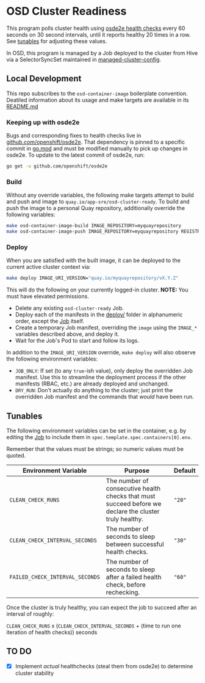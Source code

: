 # OSD Cluster Readiness

This program polls cluster health using [osde2e health checks](https://github.com/openshift/osde2e/blob/6c77e8b0df7238ce7d5ae199f1628bf36353eb16/pkg/common/cluster/clusterutil.go#L394)
every 60 seconds on 30 second intervals, until it reports healthy 20 times in a row. See [tunables](#tunables) for adjusting these values.

In OSD, this program is managed by a Job deployed to the cluster from Hive via a SelectorSyncSet maintained in [managed-cluster-config](https://github.com/openshift/managed-cluster-config/tree/master/deploy/osd-cluster-ready).

## Local Development

This repo subscribes to the `osd-container-image` boilerplate convention. Deatiled information about its usage and make targets are available in its [README.md](./boilerplate/openshift/osd-container-image/README.md)

### Keeping up with osde2e

Bugs and corresponding fixes to health checks live in [github.com/openshift/osde2e](https://github.com/openshift/osde2e). That dependency is pinned to a specific commit in [go.mod](go.mod) and must be modified manually to pick up changes in osde2e. To update to the latest commit of osde2e, run:

```bash
go get -u github.com/openshift/osde2e
```

### Build

Without any override variables, the following make targets attempt to build and push and image to `quay.io/app-sre/osd-cluster-ready`. To build and push the image to a personal Quay repository, additionally override the following variables:

```bash
make osd-container-image-build IMAGE_REPOSITORY=myquayrepository
make osd-container-image-push IMAGE_REPOSITORY=myquayrepository REGISTRY_USER=myquayuser REGISTRY_TOKEN=myquaytoken
```

### Deploy

When you are satisfied with the built image, it can be deployed to the current active cluster context via:

```bash
make deploy IMAGE_URI_VERSION="quay.io/myquayrepository/vX.Y.Z"
```

This will do the following on your currently logged-in cluster. **NOTE:** You must have elevated permissions.

- Delete any existing `osd-cluster-ready` Job.
- Deploy each of the manifests in the [deploy/](deploy) folder in alphanumeric order, except the [Job](deploy/60-osd-ready.Job.yaml) itself.
- Create a temporary Job manifest, overriding the `image` using the `IMAGE_*` variables described above, and deploy it.
- Wait for the Job's Pod to start and follow its logs.

In addition to the `IMAGE_URI_VERSION` override, `make deploy` will also observe the following environment variables:

- `JOB_ONLY`: If set (to any `true`-ish value), only deploy the overridden Job manifest.
  Use this to streamline the deployment process if the other manifests (RBAC, etc.) are already deployed and unchanged.
- `DRY_RUN`: Don't actually do anything to the cluster; just print the overridden Job manifest and the commands that _would_ have been run.

## Tunables

The following environment variables can be set in the container, e.g. by editing the [Job](deploy/60-osd-ready.Job.yaml) to include them in `spec.template.spec.containers[0].env`.

Remember that the values must be strings; so numeric values must be quoted.

| Environment Variable | Purpose | Default |
|---|---|---|
| `CLEAN_CHECK_RUNS` | The number of consecutive health checks that must succeed before we declare the cluster truly healthy. | `"20"` |
| `CLEAN_CHECK_INTERVAL_SECONDS` | The number of seconds to sleep between successful health checks. | `"30"` |
| `FAILED_CHECK_INTERVAL_SECONDS` | The number of seconds to sleep after a failed health check, before rechecking. | `"60"` |

Once the cluster is truly healthy, you can expect the job to succeed after an interval of roughly:

`CLEAN_CHECK_RUNS` x (`CLEAN_CHECK_INTERVAL_SECONDS` + (time to run one iteration of health checks)) seconds

## TO DO

- [x] Implement _actual_ healthchecks (steal them from osde2e) to determine cluster stability
